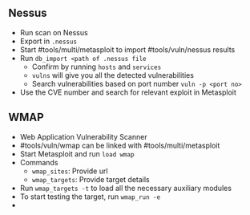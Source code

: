 ## Nessus
- Run scan on Nessus
- Export in `.nessus`
- Start #tools/multi/metasploit to import #tools/vuln/nessus results
- Run `db_import <path of .nessus file`
	- Confirm by running `hosts` and `services`
	- `vulns` will give you all the detected vulnerabilities
	- Search vulnerabilities based on port number `vuln -p <port no>`
- Use the CVE number and search for relevant exploit in Metasploit

## WMAP
- Web Application Vulnerability Scanner
-  #tools/vuln/wmap can be linked with #tools/multi/metasploit 
- Start Metasploit and run `load wmap`
- Commands
	- `wmap_sites`: Provide url
	- `wmap_targets`: Provide target details
- Run `wmap_targets -t` to load all the necessary auxiliary modules
- To start testing the target, run `wmap_run -e`
- 